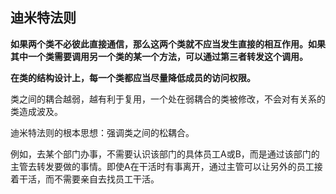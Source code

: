 ## 迪米特法则

**如果两个类不必彼此直接通信，那么这两个类就不应当发生直接的相互作用。如果其中一个类需要调用另一个类的某一个方法，可以通过第三者转发这个调用。**

**在类的结构设计上，每一个类都应当尽量降低成员的访问权限。**

类之间的耦合越弱，越有利于复用，一个处在弱耦合的类被修改，不会对有关系的类造成波及。

迪米特法则的根本思想：强调类之间的松耦合。



例如，去某个部门办事，不需要认识该部门的具体员工A或B，而是通过该部门的主管去转发要做的事情。即使A在干活时有事离开，通过主管可以让另外的员工接着干活，而不需要亲自去找员工干活。

